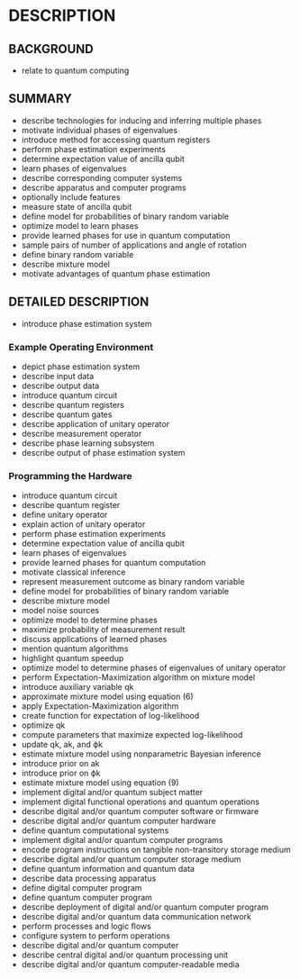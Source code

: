 # DESCRIPTION

## BACKGROUND

- relate to quantum computing

## SUMMARY

- describe technologies for inducing and inferring multiple phases
- motivate individual phases of eigenvalues
- introduce method for accessing quantum registers
- perform phase estimation experiments
- determine expectation value of ancilla qubit
- learn phases of eigenvalues
- describe corresponding computer systems
- describe apparatus and computer programs
- optionally include features
- measure state of ancilla qubit
- define model for probabilities of binary random variable
- optimize model to learn phases
- provide learned phases for use in quantum computation
- sample pairs of number of applications and angle of rotation
- define binary random variable
- describe mixture model
- motivate advantages of quantum phase estimation

## DETAILED DESCRIPTION

- introduce phase estimation system

### Example Operating Environment

- depict phase estimation system
- describe input data
- describe output data
- introduce quantum circuit
- describe quantum registers
- describe quantum gates
- describe application of unitary operator
- describe measurement operator
- describe phase learning subsystem
- describe output of phase estimation system

### Programming the Hardware

- introduce quantum circuit
- describe quantum register
- define unitary operator
- explain action of unitary operator
- perform phase estimation experiments
- determine expectation value of ancilla qubit
- learn phases of eigenvalues
- provide learned phases for quantum computation
- motivate classical inference
- represent measurement outcome as binary random variable
- define model for probabilities of binary random variable
- describe mixture model
- model noise sources
- optimize model to determine phases
- maximize probability of measurement result
- discuss applications of learned phases
- mention quantum algorithms
- highlight quantum speedup
- optimize model to determine phases of eigenvalues of unitary operator
- perform Expectation-Maximization algorithm on mixture model
- introduce auxiliary variable qk
- approximate mixture model using equation (6)
- apply Expectation-Maximization algorithm
- create function for expectation of log-likelihood
- optimize qk
- compute parameters that maximize expected log-likelihood
- update qk, ak, and ϕk
- estimate mixture model using nonparametric Bayesian inference
- introduce prior on ak
- introduce prior on ϕk
- estimate mixture model using equation (9)
- implement digital and/or quantum subject matter
- implement digital functional operations and quantum operations
- describe digital and/or quantum computer software or firmware
- describe digital and/or quantum computer hardware
- define quantum computational systems
- implement digital and/or quantum computer programs
- encode program instructions on tangible non-transitory storage medium
- describe digital and/or quantum computer storage medium
- define quantum information and quantum data
- describe data processing apparatus
- define digital computer program
- define quantum computer program
- describe deployment of digital and/or quantum computer program
- describe digital and/or quantum data communication network
- perform processes and logic flows
- configure system to perform operations
- describe digital and/or quantum computer
- describe central digital and/or quantum processing unit
- describe digital and/or quantum computer-readable media

